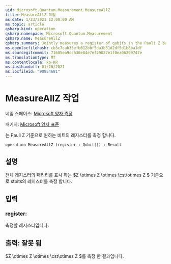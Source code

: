 ```yaml
---
uid: Microsoft.Quantum.Measurement.MeasureAllZ
title: MeasureAllZ 작업
ms.date: 1/23/2021 12:00:00 AM
ms.topic: article
qsharp.kind: operation
qsharp.namespace: Microsoft.Quantum.Measurement
qsharp.name: MeasureAllZ
qsharp.summary: Jointly measures a register of qubits in the Pauli Z basis.
ms.openlocfilehash: cb3c7cab33efb612bbf5da3b51d2df5d1b8ba1df
ms.sourcegitcommit: 71605ea9cc630e84e7ef29027e1f0ea06299747e
ms.translationtype: MT
ms.contentlocale: ko-KR
ms.lasthandoff: 01/26/2021
ms.locfileid: "98854681"
---
```

# <a name="measureallz-operation"></a>MeasureAllZ 작업

네임 스페이스: [Microsoft 양자 측정](xref:Microsoft.Quantum.Measurement)

패키지: [Microsoft 양자 표준](https://nuget.org/packages/Microsoft.Quantum.Standard)


는 Pauli Z 기준으로 원하는 비트의 레지스터를 측정 합니다.

```qsharp
operation MeasureAllZ (register : Qubit[]) : Result
```


## <a name="description"></a>설명

전체 레지스터의 패리티를 표시 하는 $Z \otimes Z \otimes \cst\otimes Z $ 기준으로 stbits의 레지스터를 측정 합니다.

## <a name="input"></a>입력

### <a name="register--qubit"></a>register: [](xref:microsoft.quantum.lang-ref.qubit)

측정할 레지스터입니다.



## <a name="output--__invalidresult__"></a>출력: __잘못 <Result> 됨__

$Z \otimes Z \otimes \cst\otimes Z $를 측정 한 결과입니다.